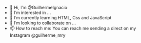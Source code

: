 - 👋 Hi, I’m @GuilhermeIgnacio
- 👀 I’m interested in ...
- 🌱 I’m currently learning HTML, Css and JavaScript
- 💞️ I’m looking to collaborate on ...
- 📫 How to reach me: You can reach me sending a direct on my Instagram @guilherme_mry

<!---
916Guilherme/916Guilherme is a ✨ special ✨ repository because its `README.md` (this file) appears on your GitHub profile.
You can click the Preview link to take a look at your changes.
--->
